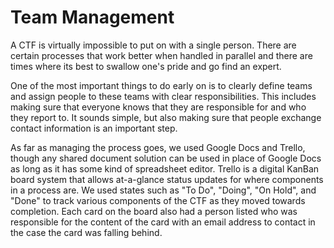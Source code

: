 # Team Management

A CTF is virtually impossible to put on with a single person.  There are certain processes that work better when handled in parallel and there are times where its best to swallow one's pride and go find an expert.

One of the most important things to do early on is to clearly define teams and assign people to these teams with clear responsibilities.  This includes making sure that everyone knows that they are responsible for and who they report to.  It sounds simple, but also making sure that people exchange contact information is an important step.

As far as managing the process goes, we used Google Docs and Trello, though any shared document solution can be used in place of Google Docs as long as it has some kind of spreadsheet editor.  Trello is a digital KanBan board system that allows at-a-glance status updates for where components in a process are.  We used states such as "To Do", "Doing", "On Hold", and "Done" to track various components of the CTF as they moved towards completion.  Each card on the board also had a person listed who was responsible for the content of the card with an email address to contact in the case the card was falling behind.
